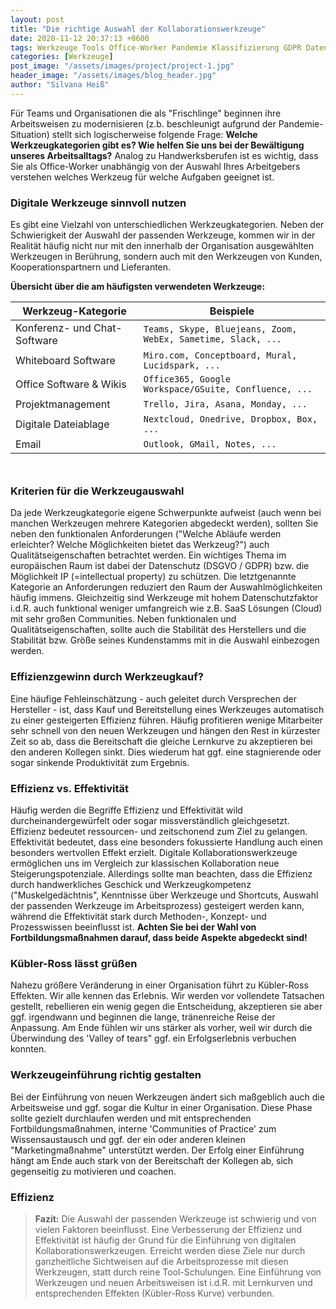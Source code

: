 ```yaml
---
layout: post
title: "Die richtige Auswahl der Kollaborationswerkzeuge"
date: 2020-11-12 20:37:13 +0600
tags: Werkzeuge Tools Office-Worker Pandemie Klassifizierung GDPR Datenschutz Kulturwandel Kriterienkatalog
categories: [Werkzeuge]
post_image: "/assets/images/project/project-1.jpg"
header_image: "/assets/images/blog_header.jpg"
author: "Silvana Heiß"
---
```

Für Teams und Organisationen die als "Frischlinge" beginnen ihre Arbeitsweisen zu modernisieren (z.b.  beschleunigt aufgrund der Pandemie-Situation) stellt sich logischerweise folgende Frage: __Welche Werkzeugkategorien gibt es? Wie helfen Sie uns bei der Bewältigung unseres Arbeitsalltags?__ Analog zu Handwerksberufen ist es wichtig, dass Sie als Office-Worker unabhängig von der Auswahl Ihres Arbeitgebers verstehen welches Werkzeug für welche Aufgaben geeignet ist.

### Digitale Werkzeuge sinnvoll nutzen
Es gibt eine Vielzahl von unterschiedlichen Werkzeugkategorien. Neben der Schwierigkeit der Auswahl der passenden Werkzeuge, kommen wir in der Realität häufig nicht nur mit den innerhalb der Organisation ausgewählten Werkzeugen in Berührung, sondern auch mit den Werkzeugen von Kunden, Kooperationspartnern und Lieferanten. 

__Übersicht über die am häufigsten verwendeten Werkzeuge:__

| Werkzeug-Kategorie | Beispiele |
| ---- | ---- |
| Konferenz- und Chat-Software | `Teams, Skype, Bluejeans, Zoom, WebEx, Sametime, Slack, ...` |
| Whiteboard Software | `Miro.com, Conceptboard, Mural, Lucidspark, ...` |
| Office Software & Wikis | `Office365, Google Workspace/GSuite, Confluence, ...` |
| Projektmanagement | `Trello, Jira, Asana, Monday, ...` |
| Digitale Dateiablage | `Nextcloud, Onedrive, Dropbox, Box, ...` |
| Email | `Outlook, GMail, Notes, ...` |

<div style="margin-top:50px;"></div>

### Kriterien für die Werkzeugauswahl
Da jede Werkzeugkategorie eigene Schwerpunkte aufweist (auch wenn bei manchen Werkzeugen mehrere Kategorien abgedeckt werden), sollten Sie neben den funktionalen Anforderungen ("Welche Abläufe werden erleichter? Welche Möglichkeiten bietet das Werkzeug?") auch Qualitätseigenschaften betrachtet werden. Ein wichtiges Thema im europäischen Raum ist dabei der Datenschutz (DSGVO / GDPR) bzw. die Möglichkeit IP (=intellectual property) zu schützen. Die letztgenannte Kategorie an Anforderungen reduziert den Raum der Auswahlmöglichkeiten häufig immens. Gleichzeitig sind Werkzeuge mit hohem Datenschutzfaktor i.d.R. auch funktional weniger umfangreich wie z.B. SaaS Lösungen (Cloud) mit sehr großen Communities. Neben funktionalen und Qualitätseigenschaften, sollte auch die Stabilität des Herstellers und die Stabilität bzw. Größe seines Kundenstamms mit in die Auswahl einbezogen werden.

### Effizienzgewinn durch Werkzeugkauf?
Eine häufige Fehleinschätzung - auch geleitet durch Versprechen der Hersteller - ist, dass Kauf und Bereitstellung eines Werkzeuges automatisch zu einer gesteigerten Effizienz führen. 
Häufig profitieren wenige Mitarbeiter sehr schnell von den neuen Werkzeugen und hängen den Rest in kürzester Zeit so ab, dass die Bereitschaft die gleiche Lernkurve zu akzeptieren bei den anderen Kollegen sinkt. Dies wiederum hat ggf. eine stagnierende oder sogar sinkende Produktivität zum Ergebnis.

### Effizienz vs. Effektivität
Häufig werden die Begriffe Effizienz und Effektivität wild durcheinandergewürfelt oder sogar missverständlich gleichgesetzt. Effizienz bedeutet ressourcen- und zeitschonend zum Ziel zu gelangen. Effektivität bedeutet, dass eine besonders fokussierte Handlung auch einen besonders wertvollen Effekt erzielt. Digitale Kollaborationswerkzeuge ermöglichen uns im Vergleich zur klassischen Kollaboration neue Steigerungspotenziale. Allerdings sollte man beachten, dass die Effizienz durch handwerkliches Geschick und Werkzeugkompetenz ("Muskelgedächtnis", Kenntnisse über Werkzeuge und Shortcuts, Auswahl der passenden Werkzeuge im Arbeitsprozess) gesteigert werden kann, während die Effektivität stark durch Methoden-, Konzept- und Prozesswissen beeinflusst ist. __Achten Sie bei der Wahl von Fortbildungsmaßnahmen darauf, dass beide Aspekte abgedeckt sind!__

### Kübler-Ross lässt grüßen
Nahezu größere Veränderung in einer Organisation führt zu Kübler-Ross Effekten. Wir alle kennen das Erlebnis. Wir werden vor vollendete Tatsachen gestellt, rebellieren ein wenig gegen die Entscheidung, akzeptieren sie aber ggf. irgendwann und beginnen die lange, tränenreiche Reise der Anpassung. Am Ende fühlen wir uns stärker als vorher, weil wir durch die Überwindung des 'Valley of tears" ggf. ein Erfolgserlebnis verbuchen konnten. 

### Werkzeugeinführung richtig gestalten
Bei der Einführung von neuen Werkzeugen ändert sich maßgeblich auch die Arbeitsweise und ggf. sogar die Kultur in einer Organisation. Diese Phase sollte gezielt durchlaufen werden und mit entsprechenden Fortbildungsmaßnahmen, interne 'Communities of Practice' zum Wissensaustausch und ggf. der ein oder anderen kleinen "Marketingmaßnahme" unterstützt werden. Der Erfolg einer Einführung hängt am Ende auch stark von der Bereitschaft der Kollegen ab, sich gegenseitig zu motivieren und coachen.

### Effizienz

> __Fazit:__
Die Auswahl der passenden Werkzeuge ist schwierig und von vielen Faktoren beeinflusst. Eine Verbesserung der Effizienz und Effektivität ist häufig der Grund für die Einführung von digitalen Kollaborationswerkzeugen. Erreicht werden diese Ziele nur durch ganzheitliche Sichtweisen auf die Arbeitsprozesse mit diesen Werkzeugen, statt durch reine Tool-Schulungen. Eine Einführung von Werkzeugen und neuen Arbeitsweisen ist i.d.R. mit Lernkurven und entsprechenden Effekten (Kübler-Ross Kurve) verbunden. 
